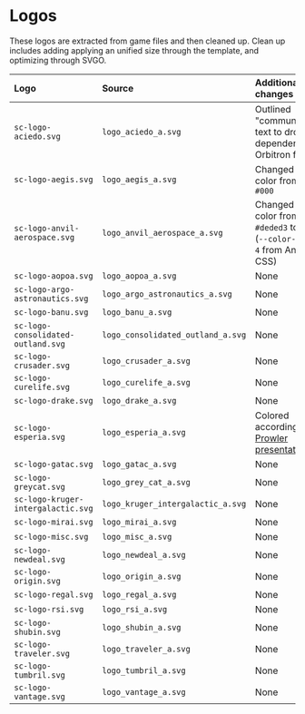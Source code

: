 # Logos

These logos are extracted from game files and then cleaned up.
Clean up includes adding applying an unified size through the template,
and optimizing through SVGO.

Logo | Source | Additional changes
:--- | :--- | :---
`sc-logo-aciedo.svg` | `logo_aciedo_a.svg` | Outlined "communications" text to drop dependency on Orbitron font
`sc-logo-aegis.svg` | `logo_aegis_a.svg` | Changed logo color from `#fff` to `#000`
`sc-logo-anvil-aerospace.svg` | `logo_anvil_aerospace_a.svg` | Changed logo color from `#deded3` to `#525445` (`--color-primary-4` from Anvil brand CSS)
`sc-logo-aopoa.svg` | `logo_aopoa_a.svg` | None
`sc-logo-argo-astronautics.svg` | `logo_argo_astronautics_a.svg` | None
`sc-logo-banu.svg` | `logo_banu_a.svg` | None
`sc-logo-consolidated-outland.svg` | `logo_consolidated_outland_a.svg` | None
`sc-logo-crusader.svg` | `logo_crusader_a.svg` | None
`sc-logo-curelife.svg` | `logo_curelife_a.svg` | None
`sc-logo-drake.svg` | `logo_drake_a.svg` | None
`sc-logo-esperia.svg` | `logo_esperia_a.svg` | Colored according to [Prowler presentation page](https://robertsspaceindustries.com/comm-link/transmission/17520-Esperia-Prowler)
`sc-logo-gatac.svg` | `logo_gatac_a.svg` | None
`sc-logo-greycat.svg` | `logo_grey_cat_a.svg` | None
`sc-logo-kruger-intergalactic.svg` | `logo_kruger_intergalactic_a.svg` | None
`sc-logo-mirai.svg` | `logo_mirai_a.svg` | None
`sc-logo-misc.svg` | `logo_misc_a.svg` | None
`sc-logo-newdeal.svg` | `logo_newdeal_a.svg` | None
`sc-logo-origin.svg` | `logo_origin_a.svg` | None
`sc-logo-regal.svg` | `logo_regal_a.svg` | None
`sc-logo-rsi.svg` | `logo_rsi_a.svg` | None
`sc-logo-shubin.svg` | `logo_shubin_a.svg` | None
`sc-logo-traveler.svg` | `logo_traveler_a.svg` | None
`sc-logo-tumbril.svg` | `logo_tumbril_a.svg` | None
`sc-logo-vantage.svg` | `logo_vantage_a.svg` | None